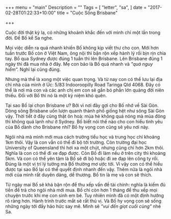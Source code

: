 +++
menu = "main"
Description = ""
Tags = [
  "letter",
  "sa",
]
date = "2017-02-28T01:22:33+10:00"
title = "Cuộc Sống Brisbane"

+++

Cuộc đời thật kỳ lạ, có những khoảnh khắc đến với mình chỉ một lần trong đời. Để Bố kể Sa nghe.

Mọi việc diễn ra quá nhanh khiến Bố không kịp viết thư cho con. Mới hơn tuần trước Bố còn ở Việt Nam, ông nội thì bận rộn xếp hành lý rồi bịn rịn chia tay. Bố qua Sydney được đúng 1 tuần thì lên Brisbane. Lên Brisbane đúng 1 ngày thì đã mua nhà ở đây. Mẹ con bảo là Bố quá nhanh và _"quá nguy hiểm"._ Nghĩ lại cũng đúng.

Nhưng mà thế là xong một việc quan trọng. Và từ nay con có thể lưu lại địa chỉ nhà của mình ở Úc: 5/83 Indooroopilly Road Taringa Qld 4068. Đây có thể là nơi mà con và các anh chị em con sẽ gắn bó phần lớn quảng đời niên thiếu. Đối với Bố thì nó là một kỷ niệm khó quên.

Tại sao Bố lại chọn Brisbane ư? Bởi vì nơi đây gợi cho Bố nhớ về Sài Gòn. Dòng sông Brisbane uốn lượn quanh thành phố giống hệt như sông Sài Gòn vậy. Thời tiết ở đây cũng thật ôn hoà: mùa hè không quá nóng mà mùa đông thì không quá lạnh như ở Sydney. Bố biết nói thế nào cho con hiểu tình yêu của Bố dành cho Brisbane nhỉ? Bố hy vọng con cũng sẽ yêu nơi này.

Ngôi nhà mà mình mới mua cách trường tiểu học và trung học chỉ khoảng 1km thôi. Vậy là con vẫn có thể đi bộ tới trường. Còn trường đại học University of Queensland thì hơi xa một chút, nhưng cũng chỉ hơn 2km thôi. Nghĩa là con có thể đi xe đạp được. Còn Bố đi làm nếu ở trên city thì khoảng 5km. Và con có thể yên tâm là Bố sẽ đi bộ hoặc đi xe đạp lên công ty rồi. Đúng là một vị trí lý tưởng mà Bố thường mơ ước tới. Vì vậy con có thể hiểu được tại sao Bố lại có thể quyết định nhanh đến vậy. Thêm nữa là ngôi nhà mới của mình rất duyên dáng, dể thương. Bố tin là mẹ và con sẽ thích.

Từ ngày mai Bố sẽ khá bận rộn để thu xếp vấn đề tài chính: nghĩa là kiếm đủ tiền để trả cho ngôi nhà mới mua. Bố chỉ còn hơn 1 tháng để thu xếp mọi chuyện trước khi mẹ con sinh em bé. Tuy nhiên mình đã có một định hướng rõ ràng hơn. Hành trình trước mắt sẽ rất thú vị. Và Bố hy vọng con sẽ sống những ngày tới đầy háo hức say mê. Mình sẽ _"vui đến giọt cuối cùng"_ nhé Sa.


